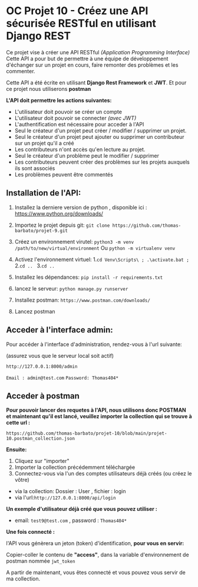 # OC Projet 10 - Créez une API sécurisée RESTful en utilisant Django REST

Ce projet vise à créer une API RESTful *(Application Programming Interface)*
Cette API a pour but de permettre à une équipe de développement d'échanger
sur un projet en cours, faire remonter des problèmes et les commenter.

Cette API a été écrite en utilisant **Django Rest Framework** et **JWT**.
Et pour ce projet nous utiliserons **postman**

**L'API doit permettre les actions suivantes:**

- L'utilisateur doit pouvoir se créer un compte
- L'utilisateur doit pouvoir se connecter *(avec JWT)*
- L'authentification est nécessaire pour acceder à l'API
- Seul le créateur d'un projet peut créer / modifier / supprimer un projet.
- Seul le créateur d'un projet peut ajouter ou supprimer un contributeur sur un projet qu'il a créé
- Les contributeurs n'ont accès qu'en lecture au projet.
- Seul le créateur d'un problème peut le modifier / supprimer
- Les contributeurs peuvent créer des problèmes sur les projets auxquels ils sont associés
- Les problèmes peuvent être commentés

## Installation de l'API:

1. Installez la derniere version de python , disponible ici : https://www.python.org/downloads/


2. Importez le projet depuis git:
`git clone https://github.com/thomas-barbato/projet-9.git`

3. Créez un environnement virutel:
`python3 -m venv /path/to/new/virtual/environment`
 Ou `python -m virtualenv venv`

4. Activez l'environnement virtuel:
1.`cd Venv\Scripts\ ; .\activate.bat ;`
2.`cd .. `
3.`cd .. `

5. Installez les dépendances:
`pip install -r requirements.txt`

6. lancez le serveur:
`python manage.py runserver`

7. Installez postman:
``https://www.postman.com/downloads/``

8. Lancez postman


## Acceder à l'interface admin:

Pour accéder à l'interface d'administration, rendez-vous à l'url suivante:

(assurez vous que le serveur local soit actif)

``http://127.0.0.1:8000/admin``

``Email : admin@test.com``
``Password: Thomas404*``

## Acceder à postman

**Pour pouvoir lancer des requetes à l'API, nous utilisons donc POSTMAN
et maintenant qu'il est lancé, veuillez importer la collection qui se trouve
à cette url :**

``https://github.com/thomas-barbato/projet-10/blob/main/projet-10.postman_collection.json``

**Ensuite:**

1. Cliquez sur "importer"
2. Importer la collection précédemment téléchargée
3. Connectez-vous via l'un des comptes utilisateurs déjà créés (ou créez le vôtre) 
- via la collection: Dossier : User , fichier : login
- via l'url:``http://127.0.0.1:8000/api/login`` 

**Un exemple d'utilisateur déjà créé que vous pouvez utiliser :** 

- email: ``test9@test.com`` , password : ``Thomas404*``

**Une fois connecté :**

l'API vous génèrera un jeton (token) d'identification, **pour vous en servir:**

Copier-coller le contenu de **"access"**, dans la variable d'environnement de postman nommée ``jwt_token``

A partir de maintenant, vous êtes connecté et vous pouvez vous servir de ma collection.



